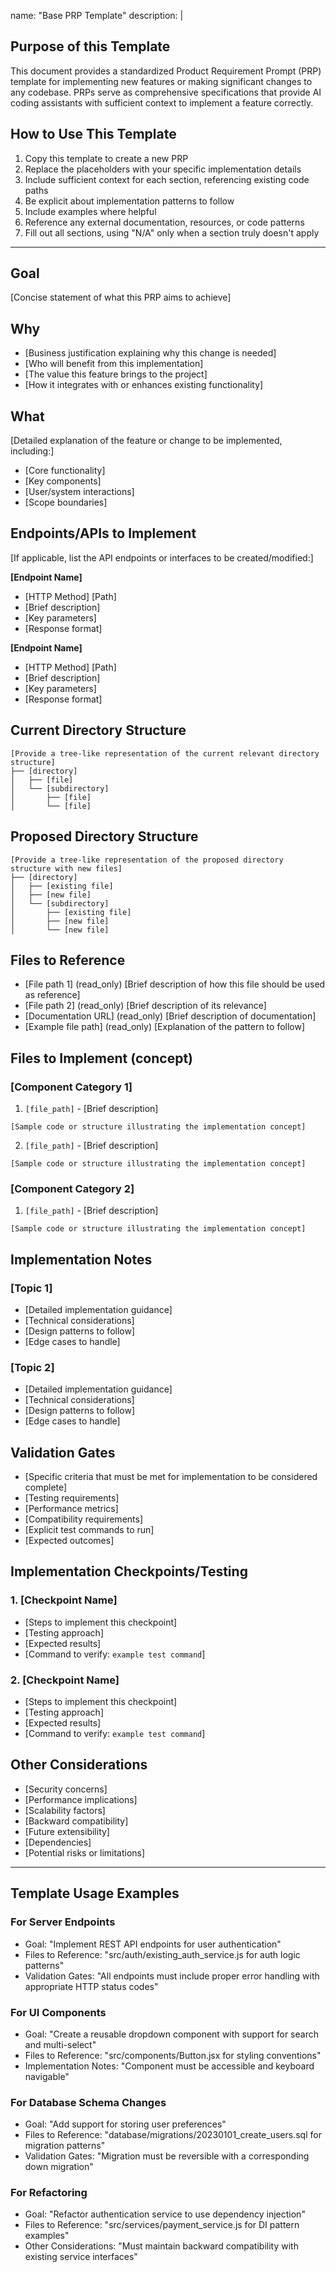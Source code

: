 name: "Base PRP Template"
description: |

  ## Purpose of this Template
  This document provides a standardized Product Requirement Prompt (PRP) template for implementing new features or making significant changes to any codebase. PRPs serve as comprehensive specifications that provide AI coding assistants with sufficient context to implement a feature correctly.

  ## How to Use This Template
  1. Copy this template to create a new PRP
  2. Replace the placeholders with your specific implementation details
  3. Include sufficient context for each section, referencing existing code paths
  4. Be explicit about implementation patterns to follow
  5. Include examples where helpful
  6. Reference any external documentation, resources, or code patterns
  7. Fill out all sections, using "N/A" only when a section truly doesn't apply

  ---

  ## Goal
  [Concise statement of what this PRP aims to achieve]
  
  ## Why
  - [Business justification explaining why this change is needed]
  - [Who will benefit from this implementation]
  - [The value this feature brings to the project]
  - [How it integrates with or enhances existing functionality]
  
  ## What
  [Detailed explanation of the feature or change to be implemented, including:]
  - [Core functionality]
  - [Key components]
  - [User/system interactions]
  - [Scope boundaries]

  ## Endpoints/APIs to Implement
  [If applicable, list the API endpoints or interfaces to be created/modified:]
  
  **[Endpoint Name]**
  - [HTTP Method] [Path]
  - [Brief description]
  - [Key parameters]
  - [Response format]
  
  **[Endpoint Name]**
  - [HTTP Method] [Path]
  - [Brief description]
  - [Key parameters]
  - [Response format]

  ## Current Directory Structure
  ```
  [Provide a tree-like representation of the current relevant directory structure]
  ├── [directory]
  │   ├── [file]
  │   └── [subdirectory]
  │       ├── [file]
  │       └── [file]
  ```

  ## Proposed Directory Structure
  ```
  [Provide a tree-like representation of the proposed directory structure with new files]
  ├── [directory]
  │   ├── [existing file]
  │   ├── [new file]
  │   └── [subdirectory]
  │       ├── [existing file]
  │       ├── [new file]
  │       └── [new file]
  ```

  ## Files to Reference
  - [File path 1] (read_only) [Brief description of how this file should be used as reference]
  - [File path 2] (read_only) [Brief description of its relevance]
  - [Documentation URL] (read_only) [Brief description of documentation]
  - [Example file path] (read_only) [Explanation of the pattern to follow]

  ## Files to Implement (concept)
  
  ### [Component Category 1]
  1. `[file_path]` - [Brief description]
  ```[language]
  [Sample code or structure illustrating the implementation concept]
  ```

  2. `[file_path]` - [Brief description]
  ```[language]
  [Sample code or structure illustrating the implementation concept]
  ```

  ### [Component Category 2]
  1. `[file_path]` - [Brief description]
  ```[language]
  [Sample code or structure illustrating the implementation concept]
  ```

  ## Implementation Notes
  
  ### [Topic 1]
  - [Detailed implementation guidance]
  - [Technical considerations]
  - [Design patterns to follow]
  - [Edge cases to handle]

  ### [Topic 2]
  - [Detailed implementation guidance]
  - [Technical considerations]
  - [Design patterns to follow]
  - [Edge cases to handle]

  ## Validation Gates
  - [Specific criteria that must be met for implementation to be considered complete]
  - [Testing requirements]
  - [Performance metrics]
  - [Compatibility requirements]
  - [Explicit test commands to run]
  - [Expected outcomes]

  ## Implementation Checkpoints/Testing
  
  ### 1. [Checkpoint Name]
  - [Steps to implement this checkpoint]
  - [Testing approach]
  - [Expected results]
  - [Command to verify: `example test command`]

  ### 2. [Checkpoint Name]
  - [Steps to implement this checkpoint]
  - [Testing approach]
  - [Expected results]
  - [Command to verify: `example test command`]

  ## Other Considerations
  
  - [Security concerns]
  - [Performance implications]
  - [Scalability factors]
  - [Backward compatibility]
  - [Future extensibility]
  - [Dependencies]
  - [Potential risks or limitations]

  ---

  ## Template Usage Examples

  ### For Server Endpoints
  - Goal: "Implement REST API endpoints for user authentication"
  - Files to Reference: "src/auth/existing_auth_service.js for auth logic patterns"
  - Validation Gates: "All endpoints must include proper error handling with appropriate HTTP status codes"

  ### For UI Components
  - Goal: "Create a reusable dropdown component with support for search and multi-select"
  - Files to Reference: "src/components/Button.jsx for styling conventions"
  - Implementation Notes: "Component must be accessible and keyboard navigable"

  ### For Database Schema Changes
  - Goal: "Add support for storing user preferences"
  - Files to Reference: "database/migrations/20230101_create_users.sql for migration patterns"
  - Validation Gates: "Migration must be reversible with a corresponding down migration"

  ### For Refactoring
  - Goal: "Refactor authentication service to use dependency injection"
  - Files to Reference: "src/services/payment_service.js for DI pattern examples"
  - Other Considerations: "Must maintain backward compatibility with existing service interfaces"